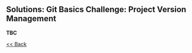 ## Solutions: Git Basics Challenge: Project Version Management  
  
**TBC**  
  
  
[<< Back](05-git-pm-activity.md)  
